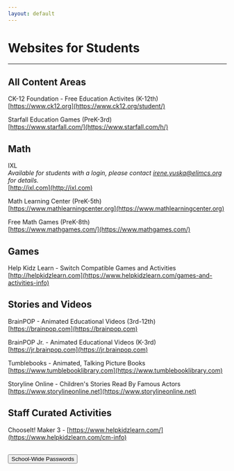 ```yaml
---
layout: default
---
```

# Websites for Students
---

## All Content Areas
CK-12 Foundation - Free Education Activites (K-12th)  
[https://www.ck12.org](https://www.ck12.org/student/)

Starfall Education Games (PreK-3rd)  
[https://www.starfall.com/](https://www.starfall.com/h/)



## Math 
IXL  
_Available for students with a login, please contact [irene.yuska@elimcs.org](irene.yuska@elimcs.org) for details._  
[http://ixl.com](http://ixl.com)

Math Learning Center (PreK-5th)  
[https://www.mathlearningcenter.org](https://www.mathlearningcenter.org)

Free Math Games (PreK-8th)  
[https://www.mathgames.com/](https://www.mathgames.com/)


## Games
Help Kidz Learn - Switch Compatible Games and Activities  
[http://helpkidzlearn.com](https://www.helpkidzlearn.com/games-and-activities-info)


## Stories and Videos
BrainPOP - Animated Educational Videos (3rd-12th)  
[https://brainpop.com](https://brainpop.com)

BrainPOP Jr. - Animated Educational Videos (K-3rd)  
[https://jr.brainpop.com](https://jr.brainpop.com)

Tumblebooks - Animated, Talking Picture Books  
[https://www.tumblebooklibrary.com](https://www.tumblebooklibrary.com)

Storyline Online - Children's Stories Read By Famous Actors  
[https://www.storylineonline.net](https://www.storylineonline.net)

## Staff Curated Activities
ChooseIt! Maker 3 - 
[https://www.helpkidzlearn.com/](https://www.helpkidzlearn.com/cm-info)

<br>
<a href="../password_redirect.html"><button class="button button2">School-Wide Passwords</button></a>

